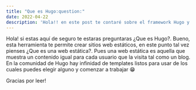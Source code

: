 ```yaml
---
title: "Que es Hugo:question:"
date: 2022-04-22
description: 'Hola!! en este post te contaré sobre el framework Hugo y sus utilidades'
---
```


Hola! si estas aquí de seguro te estaras preguntaras ¿Que es Hugo?. Bueno, esta herramienta te permite crear sitios web estáticos, en este punto tal vez pienses ¿Que es una web estática?. Pues una web estática es aquella que muestra un contenido igual para cada usuario que la visita tal como un blog. En la comunidad de Hugo hay infinidad de templates listos para usar de los cuales puedes elegir alguno y comenzar a trabajar :grin:



Gracias por leer!
